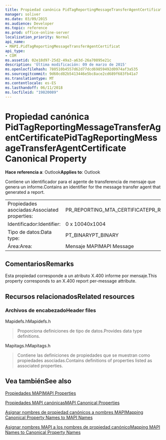 ```yaml
---
title: Propiedad canónica PidTagReportingMessageTransferAgentCertificate
manager: soliver
ms.date: 03/09/2015
ms.audience: Developer
ms.topic: reference
ms.prod: office-online-server
localization_priority: Normal
api_name:
- MAPI.PidTagReportingMessageTransferAgentCertificat
api_type:
- COM
ms.assetid: 02e18d97-25d2-49a3-a63d-26a70895e21c
description: 'Última modificación: 09 de marzo de 2015'
ms.openlocfilehash: 780510b4557d62d77dcd69859492d0974af3a535
ms.sourcegitcommit: 9d60cd82b5413446e5bc8ace2cd689f683fb41a7
ms.translationtype: MT
ms.contentlocale: es-ES
ms.lasthandoff: 06/11/2018
ms.locfileid: "19820089"
---
```

# <a name="pidtagreportingmessagetransferagentcertificate-canonical-property"></a><span data-ttu-id="d4001-103">Propiedad canónica PidTagReportingMessageTransferAgentCertificate</span><span class="sxs-lookup"><span data-stu-id="d4001-103">PidTagReportingMessageTransferAgentCertificate Canonical Property</span></span>

  
  
<span data-ttu-id="d4001-104">**Hace referencia a**: Outlook</span><span class="sxs-lookup"><span data-stu-id="d4001-104">**Applies to**: Outlook</span></span> 
  
<span data-ttu-id="d4001-105">Contiene un identificador para el agente de transferencia de mensaje que genera un informe.</span><span class="sxs-lookup"><span data-stu-id="d4001-105">Contains an identifier for the message transfer agent that generated a report.</span></span>
  
|||
|:-----|:-----|
|<span data-ttu-id="d4001-106">Propiedades asociadas:</span><span class="sxs-lookup"><span data-stu-id="d4001-106">Associated properties:</span></span>  <br/> |<span data-ttu-id="d4001-107">PR_REPORTING_MTA_CERTIFICATE</span><span class="sxs-lookup"><span data-stu-id="d4001-107">PR_REPORTING_MTA_CERTIFICATE</span></span>  <br/> |
|<span data-ttu-id="d4001-108">Identificador:</span><span class="sxs-lookup"><span data-stu-id="d4001-108">Identifier:</span></span>  <br/> |<span data-ttu-id="d4001-109">0 x 1004</span><span class="sxs-lookup"><span data-stu-id="d4001-109">0x1004</span></span>  <br/> |
|<span data-ttu-id="d4001-110">Tipo de datos:</span><span class="sxs-lookup"><span data-stu-id="d4001-110">Data type:</span></span>  <br/> |<span data-ttu-id="d4001-111">PT_BINARY</span><span class="sxs-lookup"><span data-stu-id="d4001-111">PT_BINARY</span></span>  <br/> |
|<span data-ttu-id="d4001-112">Área:</span><span class="sxs-lookup"><span data-stu-id="d4001-112">Area:</span></span>  <br/> |<span data-ttu-id="d4001-113">Mensaje MAPI</span><span class="sxs-lookup"><span data-stu-id="d4001-113">MAPI Message</span></span>  <br/> |
   
## <a name="remarks"></a><span data-ttu-id="d4001-114">Comentarios</span><span class="sxs-lookup"><span data-stu-id="d4001-114">Remarks</span></span>

<span data-ttu-id="d4001-115">Esta propiedad corresponde a un atributo X.400 informe por mensaje.</span><span class="sxs-lookup"><span data-stu-id="d4001-115">This property corresponds to an X.400 report per-message attribute.</span></span>
  
## <a name="related-resources"></a><span data-ttu-id="d4001-116">Recursos relacionados</span><span class="sxs-lookup"><span data-stu-id="d4001-116">Related resources</span></span>

### <a name="header-files"></a><span data-ttu-id="d4001-117">Archivos de encabezado</span><span class="sxs-lookup"><span data-stu-id="d4001-117">Header files</span></span>

<span data-ttu-id="d4001-118">Mapidefs.h</span><span class="sxs-lookup"><span data-stu-id="d4001-118">Mapidefs.h</span></span>
  
> <span data-ttu-id="d4001-119">Proporciona definiciones de tipo de datos.</span><span class="sxs-lookup"><span data-stu-id="d4001-119">Provides data type definitions.</span></span>
    
<span data-ttu-id="d4001-120">Mapitags.h</span><span class="sxs-lookup"><span data-stu-id="d4001-120">Mapitags.h</span></span>
  
> <span data-ttu-id="d4001-121">Contiene las definiciones de propiedades que se muestran como propiedades asociadas.</span><span class="sxs-lookup"><span data-stu-id="d4001-121">Contains definitions of properties listed as associated properties.</span></span>
    
## <a name="see-also"></a><span data-ttu-id="d4001-122">Vea también</span><span class="sxs-lookup"><span data-stu-id="d4001-122">See also</span></span>



[<span data-ttu-id="d4001-123">Propiedades MAPI</span><span class="sxs-lookup"><span data-stu-id="d4001-123">MAPI Properties</span></span>](mapi-properties.md)
  
[<span data-ttu-id="d4001-124">Propiedades MAPI canónicas</span><span class="sxs-lookup"><span data-stu-id="d4001-124">MAPI Canonical Properties</span></span>](mapi-canonical-properties.md)
  
[<span data-ttu-id="d4001-125">Asignar nombres de propiedad canónicos a nombres MAPI</span><span class="sxs-lookup"><span data-stu-id="d4001-125">Mapping Canonical Property Names to MAPI Names</span></span>](mapping-canonical-property-names-to-mapi-names.md)
  
[<span data-ttu-id="d4001-126">Asignar nombres MAPI a los nombres de propiedad canónico</span><span class="sxs-lookup"><span data-stu-id="d4001-126">Mapping MAPI Names to Canonical Property Names</span></span>](mapping-mapi-names-to-canonical-property-names.md)

